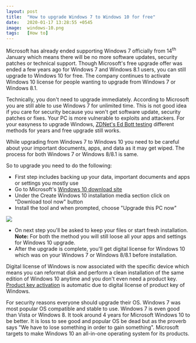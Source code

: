 ```yaml
---
layout: post
title:  "How to upgrade Windows 7 to Windows 10 for free"
date:   2020-01-17 13:28:55 +0545
image:  windows-10.png
tags:   [How to]
---
```


Microsoft has already ended supporting Windows 7  officially from 14<sup>th</sup> January which means there will be no more software updates, security patches or technical support. Though Microsoft's free upgrade offer was ended a few years ago for Windows 7 and Windows 8.1 users, you can still upgrade to Windows 10 for free. The company continues to activate Windows 10 license for people wanting to upgrade from Windows 7 or Windows 8.1.

Technically, you don't need to upgrade immediately. According to Microsoft you are still able to use Windows 7 for unlimited time. This is not good idea if you care for security because you won't get software update, security patches or fixes. Your PC is more vulnerable to exploits and attackers. For your easyness to upgrade Windows, <a href="https://www.zdnet.com/article/heres-how-you-can-still-get-a-free-windows-10-upgrade/" target="_blank">ZDNet's Ed Bott testing</a> different methods for years and free upgrade still works.

While upgrading from Windows 7 to Windows 10 you need to be careful about your important documents, apps, and data as it may get wiped. The process for both Windows 7 or Windows 8/8.1 is same. 

So to upgrade you need to do the following:

* First step includes backing up your data, important documents and apps or settings you mostly use
* Go to Microsoft's <a href="https://www.microsoft.com/en-us/software-download/windows10" target="_blank">Windows 10 download site</a>
* Under the Create Windows 10 installation media section click on "Download tool now" button
* Install the tool and when prompted, choose "Upgrade this PC now"

<img src="{{site.baseurl}}/img/steps.png">

* On next step you'll be asked to keep your files or start fresh installation.
 <strong>Note:</strong> For both the method you will still loose all your apps and settings for Windows 10 upgrade.
* After the upgrade is complete, you'll get digital license for Windows 10 which was on your Windows 7 or Windows 8/8.1 before installation.

Digital license of Windows is now associated with the specific device which means you can reformat disk and perform a clean installation of the same edition of Windows 10 anytime and you don't even need a product key. <a href="https://support.microsoft.com/en-us/help/12440/windows-10-activate" target="_blank">Product key activation</a> is automatic due to digital license of product key of Windows.

For security reasons everyone should upgrade their OS. Windows 7 was most popular OS compatible and stable to use. Windows 7 is even good than Vista or Windows 8. It took around 4 years for Microsoft Windows 10 to be better. It is loss to see good and popular OS be dead but as the proverb says "We have to lose something in order to gain something". Microsoft targets to make Windows 10 an all-in-one operating system for its products.
